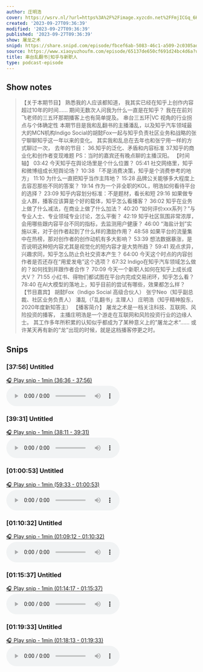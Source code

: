 ```yaml
---
author: 庄明浩
cover: https://wsrv.nl/?url=https%3A%2F%2Fimage.xyzcdn.net%2FFmjICGq_6HGf-_e1Rh11N-hjoWNI.png&w=200&h=200
created: '2023-09-27T09:36:39'
modified: '2023-09-27T09:36:39'
published: '2023-09-27T09:36:39'
show: 屠龙之术
snipd: https://share.snipd.com/episode/fbcef6ab-5083-46c1-a509-2c0305aded3b
source: https://www.xiaoyuzhoufm.com/episode/65137de650cf691d24bc4d6a?utm_source=rss
title: 串台乱翻书|知乎与新职人
type: podcast-episode
---
```



## Show notes
> 【关于本期节目】 
> 熟悉我的人应该都知道，
> 我其实已经在知乎上创作内容超过10年的时间……
> 期间无数次人问我为什么一直是在知乎？
> 我在在前刘飞老师的三五环那期播客上也有简单提及。
> 串台三五环|VC 视角的行业拐点与个体确定性 
> 本期节目是我和乱翻书的主播潘乱，以及知乎汽车领域最大的MCN机构Indigo Social的胡懿Fox一起与知乎负责社区业务和战略的张宁聊聊知乎这一年以来的变化。
> 其实我和乱总在去年也和张宁用一样的方式聊过一次，
> 去年的节目：
> 36.知乎的泛化、矛盾和内容标准 
> 37.知乎的商业化和创作者变现难题 
> PS：当时的嘉宾还有晚点聊的主播汉阳。
> 【时间轴】 
> 03:42 今天知乎在舆论场里是个什么位置？
> 05:41 社交网络里，知乎和微博组成长短舆论场？
> 10:38 「不是消费决策，知乎是个消费参考的地方」
> 11:10 为什么一直把知乎当作主阵地？
> 15:28 品牌公关能够多大程度上去容忍那些不同的答案？
> 19:14 作为一个非全职的KOL，明浩如何看待平台的选择？
> 23:09 知乎内容划分标准：不是题材，看长和短
> 29:16 如果做专业人群，播客应该算是个好的载体，知乎怎么看播客？
> 36:02 知乎在业务上做了什么减法，在商业上做了什么加法？
> 40:20 “如何评价xxx系列？”与专业人士、专业领域专业讨论，怎么平衡？
> 42:19 知乎社区氛围非常浓厚，会用哪些跟内容平台不同的指标，去监测用户健康？
> 46:00 “海盐计划”实施以来，对于创作者起到了什么样的激励作用？
> 48:58 如果平台的流量集中在热榜，那对创作者的创作动机有多大影响？
> 53:39 想法数据暴涨，是否说明这种短内容尤其是视觉化的短内容才是大势所趋？
> 59:41 观点求异，兴趣求同，知乎怎么防止负社交资本产生？
> 64:00 今天这个时点的内容创作者是否还存在“用爱发电”这个选项？
> 67:32 Indigo在知乎汽车领域怎么做的？如何找到并跟作者合作？
> 70:09 今天一个新职人如何在知乎上成长成大V？
> 71:55 小红书、得物们都试图在平台内完成交易闭环，知乎怎么看？
> 78:40 在AI大模型的落地上，知乎目前的尝试有哪些，效果都怎么样？
> 【节目嘉宾】 
> 胡懿Fox（Indigo Social 高级合伙人）
> 张宁Neo（知乎副总裁、社区业务负责人）
> 潘乱（「乱翻书」主理人）
> 庄明浩（知乎精神股东，2020年度新知答主）
> 【播客简介】 
> 屠龙之术是一档关注科技、互联网、风险投资的播客，
> 主播庄明浩是一个游走在互联网和风险投资行业的边缘人士。
> 其工作多年所积累的认知似乎都成为了某种意义上的”屠龙之术“……
> 或许某天再有新的“龙”出现的时候，就是这档播客停更之时。

## Snips
### [37:56] Untitled
[🎧 Play snip - 1min️ (36:36 - 37:56)](https://share.snipd.com/snip/1153eede-e339-49cc-8dac-10ce413ec738)
<audio controls> <source src="https://dts-api.xiaoyuzhoufm.com/track/6507bc165c88d2412626b401/65137de650cf691d24bc4d6a/media.xyzcdn.net/lhIb6DWqNW5QD26vhxrNgpFJnmlX.m4a#t=36:36,37:56"> </audio>
### [39:31] Untitled
[🎧 Play snip - 1min️ (38:11 - 39:31)](https://share.snipd.com/snip/ad27444b-6c16-4d3e-a5c8-359a25f42ae5)
<audio controls> <source src="https://dts-api.xiaoyuzhoufm.com/track/6507bc165c88d2412626b401/65137de650cf691d24bc4d6a/media.xyzcdn.net/lhIb6DWqNW5QD26vhxrNgpFJnmlX.m4a#t=38:11,39:31"> </audio>
### [01:00:53] Untitled
[🎧 Play snip - 1min️ (59:33 - 01:00:53)](https://share.snipd.com/snip/e25ce2ad-1350-433d-b607-870972c7bde5)
<audio controls> <source src="https://dts-api.xiaoyuzhoufm.com/track/6507bc165c88d2412626b401/65137de650cf691d24bc4d6a/media.xyzcdn.net/lhIb6DWqNW5QD26vhxrNgpFJnmlX.m4a#t=59:33,01:00:53"> </audio>
### [01:10:32] Untitled
[🎧 Play snip - 1min️ (01:09:12 - 01:10:32)](https://share.snipd.com/snip/5feb4a36-6e33-4d9e-b63f-e1b7f6698313)
<audio controls> <source src="https://dts-api.xiaoyuzhoufm.com/track/6507bc165c88d2412626b401/65137de650cf691d24bc4d6a/media.xyzcdn.net/lhIb6DWqNW5QD26vhxrNgpFJnmlX.m4a#t=01:09:12,01:10:32"> </audio>
### [01:15:37] Untitled
[🎧 Play snip - 1min️ (01:14:17 - 01:15:37)](https://share.snipd.com/snip/4ae821cb-73bf-4e9c-8b80-0a8c1ce75392)
<audio controls> <source src="https://dts-api.xiaoyuzhoufm.com/track/6507bc165c88d2412626b401/65137de650cf691d24bc4d6a/media.xyzcdn.net/lhIb6DWqNW5QD26vhxrNgpFJnmlX.m4a#t=01:14:17,01:15:37"> </audio>
### [01:19:33] Untitled
[🎧 Play snip - 1min️ (01:18:13 - 01:19:33)](https://share.snipd.com/snip/ee48d441-bdf5-48e6-957c-b6f0b19f4a59)
<audio controls> <source src="https://dts-api.xiaoyuzhoufm.com/track/6507bc165c88d2412626b401/65137de650cf691d24bc4d6a/media.xyzcdn.net/lhIb6DWqNW5QD26vhxrNgpFJnmlX.m4a#t=01:18:13,01:19:33"> </audio>
